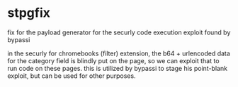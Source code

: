# stpgfix
fix for the payload generator for the securly code execution exploit found by bypassi

in the securly for chromebooks (filter) extension, the b64 + urlencoded data for the category field is blindly put on the page, so we can exploit that to run code on these pages. this is utilized by bypassi to stage his point-blank exploit, but can be used for other purposes.
